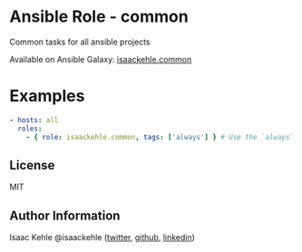 # Ansible Role - common

Common tasks for all ansible projects

Available on Ansible Galaxy: [isaackehle.common](https://galaxy.ansible.com/isaackehle.common)

# Examples

```YAML
- hosts: all
  roles:
    - { role: isaackehle.common, tags: ['always'] } # Use the `always` tag for when other tags get used
```

## License

MIT

## Author Information

Isaac Kehle
@isaackehle ([twitter](https://twitter.com/isaackehle), [github](https://github.com/isaackehle), [linkedin](https://www.linkedin.com/in/isaackehle))
